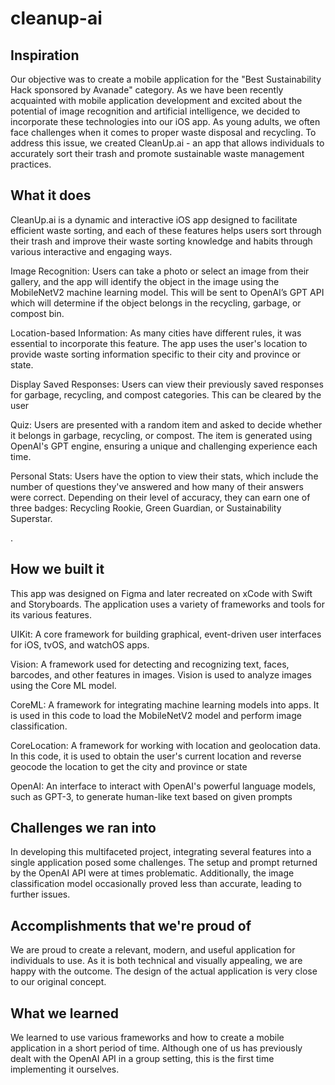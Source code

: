 # cleanup-ai

## Inspiration
Our objective was to create a mobile application for the "Best Sustainability Hack sponsored by Avanade" category. As we have been recently acquainted with mobile application development and excited about the potential of image recognition and artificial intelligence, we decided to incorporate these technologies into our iOS app. As young adults, we often face challenges when it comes to proper waste disposal and recycling. To address this issue, we created CleanUp.ai - an app that allows individuals to accurately sort their trash and promote sustainable waste management practices.
 
## What it does

CleanUp.ai is a dynamic and interactive iOS app designed to facilitate efficient waste sorting, and each of these features helps users sort through their trash and improve their waste sorting knowledge and habits through various interactive and engaging ways.

Image Recognition: Users can take a photo or select an image from their gallery, and the app will identify the object in the image using the MobileNetV2 machine learning model. This will be sent to OpenAI’s GPT API which will determine if the object belongs in the recycling, garbage, or compost bin.

Location-based Information: As many cities have different rules, it was essential to incorporate this feature. The app uses the user's location to provide waste sorting information specific to their city and province or state.

Display Saved Responses: Users can view their previously saved responses for garbage, recycling, and compost categories. This can be cleared by the user

Quiz: Users are presented with a random item and asked to decide whether it belongs in garbage, recycling, or compost. The item is generated using OpenAI's GPT engine, ensuring a unique and challenging experience each time.

Personal Stats: Users have the option to view their stats, which include the number of questions they've answered and how many of their answers were correct. Depending on their level of accuracy, they can earn one of three badges: Recycling Rookie, Green Guardian, or Sustainability Superstar.

.


## How we built it

This app was designed on Figma and later recreated on xCode with Swift and Storyboards. The application uses a variety of frameworks and tools for its various features.

UIKit: A core framework for building graphical, event-driven user interfaces for iOS, tvOS, and watchOS apps.

Vision: A framework used for detecting and recognizing text, faces, barcodes, and other features in images. Vision is used to analyze images using the Core ML model.

CoreML: A framework for integrating machine learning models into apps. It is used in this code to load the MobileNetV2 model and perform image classification.

CoreLocation: A framework for working with location and geolocation data. In this code, it is used to obtain the user's current location and reverse geocode the location to get the city and province or state

OpenAI: An interface to interact with OpenAI's powerful language models, such as GPT-3, to generate human-like text based on given prompts

## Challenges we ran into

In developing this multifaceted project, integrating several features into a single application posed some challenges. The setup and prompt returned by the OpenAI API were at times problematic. Additionally, the image classification model occasionally proved less than accurate, leading to further issues.

## Accomplishments that we're proud of

We are proud to create a relevant, modern, and useful application for individuals to use. As it is both technical and visually appealing, we are happy with the outcome. The design of the actual application is very close to our original concept.

## What we learned

We learned to use various frameworks and how to create a mobile application in a short period of time. Although one of us has previously dealt with the OpenAI API in a group setting, this is the first time implementing it ourselves. 

